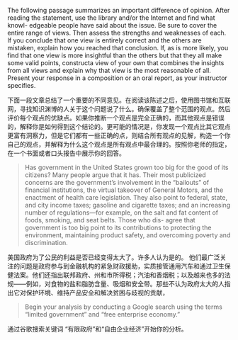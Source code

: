 The following passage summarizes an important difference of opinion. After reading the statement, use the library and/or the Internet and find what knowl- edgeable people have said about the issue. Be sure to cover the entire range of views. Then assess the strengths and weaknesses of each. If you conclude that one view is entirely correct and the others are mistaken, explain how you reached that conclusion. If, as is more likely, you find that one view is more insightful than the others but that they all make some valid points, constructa view of your own that combines the insights from all views and explain why that view is the most reasonable of all. Present your response in a composition or an oral report, as your instructor specifies.

下面一段文章总结了一个重要的不同意见。在阅读该陈述之后，使用图书馆和互联网，寻找知识渊博的人关于这个问题说了什么。确保覆盖了整个范围的观点。然后评价每个观点的优缺点。如果你推断一个观点是完全正确的，而其他观点是错误的，解释你是如何得到这个结论的。更可能的情况是，你发现一个观点比其它观点更富有洞察力，但是它们都有一些正确的点，则结合所有观点的见解，构造一个你自己的观点，并解释为什么这个观点是所有观点中最合理的。按照你老师的指定，在一个书面或者口头报告中展示你的回答。

> Has government in the United States grown too big for the good of its citizens? Many people argue that it has. Their most publicized concerns are the government’s involvement in the “bailouts” of financial institutions, the virtual takeover of General Motors, and the enactment of health care legislation. They also point to federal, state, and city income taxes; gasoline and cigarette taxes; and an increasing number of regulations—for example, on the salt and fat content of foods, smoking, and seat belts. Those who dis- agree that government is too big point to its contributions to protecting the environment, maintaining product safety, and overcoming poverty and discrimination.

美国政府为了公民的利益是否已经变得太大了。许多人认为是的。 他们最广泛关注的问题是政府参与到金融机构的紧急财政援助，实质接管通用汽车和通过卫生保健法案。他们还指出联邦政府、州和市所得税；汽油和香烟税；以及越来也多的法规——例如，对食物的盐和脂肪含量、吸烟和安全带。那些不认为政府太大的人指出它对保护环境、维持产品安全和解决贫困与歧视的贡献，

> Begin your analysis by conducting a Google search using the terms “limited government” and “free enterprise economy.”

通过谷歌搜索关键词 “有限政府”和“自由企业经济”开始你的分析。

